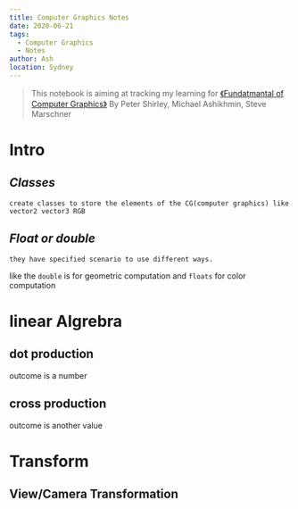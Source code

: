 ```yaml
---
title: Computer Graphics Notes
date: 2020-06-21
tags:
  - Computer Graphics
  - Notes
author: Ash
location: Sydney  
---
```



>This notebook is aiming at tracking my learning for [《Fundatmantal of Computer Graphics》](https://books.google.com.au/books/about/Fundamentals_of_Computer_Graphics.html?id=hJPRgRrkXvUC&printsec=frontcover&source=kp_read_button&redir_esc=y#v=onepage&q&f=false) By Peter Shirley, Michael Ashikhmin, Steve Marschner

# Intro

## *Classes*

    create classes to store the elements of the CG(computer graphics) like vector2 vector3 RGB 
  

## *Float or double*

    they have specified scenario to use different ways.
    
like the `double` is for geometric computation  and `floats` for color computation


# linear Algrebra

## dot production
outcome is a number
## cross production
outcome is another value


# Transform 

## View/Camera Transformation
   